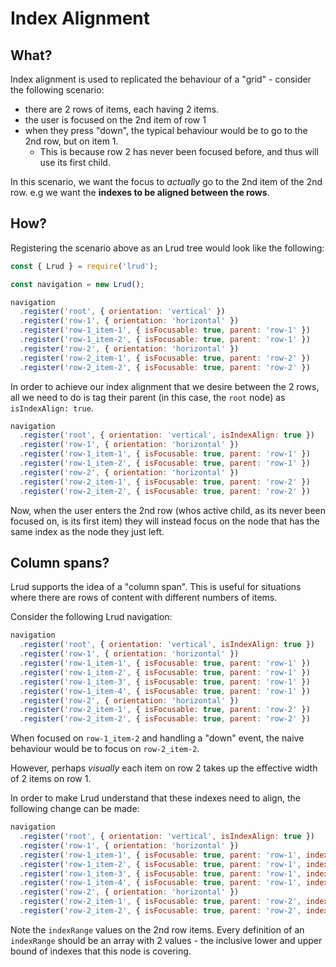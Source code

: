 # Index Alignment

## What?

Index alignment is used to replicated the behaviour of a "grid" - consider the following scenario:

- there are 2 rows of items, each having 2 items.
- the user is focused on the 2nd item of row 1
- when they press "down", the typical behaviour would be to go to the 2nd row, but on item 1.
    - This is because row 2 has never been focused before, and thus will use its first child.

In this scenario, we want the focus to _actually_ go to the 2nd item of the 2nd row. e.g we want the **indexes to be aligned between the rows**.

## How?

Registering the scenario above as an Lrud tree would look like the following:

```js
const { Lrud } = require('lrud');

const navigation = new Lrud();

navigation
  .register('root', { orientation: 'vertical' })
  .register('row-1', { orientation: 'horizontal' })
  .register('row-1_item-1', { isFocusable: true, parent: 'row-1' })
  .register('row-1_item-2', { isFocusable: true, parent: 'row-1' })
  .register('row-2', { orientation: 'horizontal' })
  .register('row-2_item-1', { isFocusable: true, parent: 'row-2' })
  .register('row-2_item-2', { isFocusable: true, parent: 'row-2' })
```

In order to achieve our index alignment that we desire between the 2 rows, all we need to do is tag their parent (in this case, the `root` node) as `isIndexAlign: true`.

```js
navigation
  .register('root', { orientation: 'vertical', isIndexAlign: true })
  .register('row-1', { orientation: 'horizontal' })
  .register('row-1_item-1', { isFocusable: true, parent: 'row-1' })
  .register('row-1_item-2', { isFocusable: true, parent: 'row-1' })
  .register('row-2', { orientation: 'horizontal' })
  .register('row-2_item-1', { isFocusable: true, parent: 'row-2' })
  .register('row-2_item-2', { isFocusable: true, parent: 'row-2' })
```

Now, when the user enters the 2nd row (whos active child, as its never been focused on, is its first item) they will instead focus on the node that has the same index as the node they just left.

## Column spans?

Lrud supports the idea of a "column span". This is useful for situations where there are rows of content with different numbers of items.

Consider the following Lrud navigation:

```js
navigation
  .register('root', { orientation: 'vertical', isIndexAlign: true })
  .register('row-1', { orientation: 'horizontal' })
  .register('row-1_item-1', { isFocusable: true, parent: 'row-1' })
  .register('row-1_item-2', { isFocusable: true, parent: 'row-1' })
  .register('row-1_item-3', { isFocusable: true, parent: 'row-1' })
  .register('row-1_item-4', { isFocusable: true, parent: 'row-1' })
  .register('row-2', { orientation: 'horizontal' })
  .register('row-2_item-1', { isFocusable: true, parent: 'row-2' })
  .register('row-2_item-2', { isFocusable: true, parent: 'row-2' })
```

When focused on `row-1_item-2` and handling a "down" event, the naive behaviour would be to focus on `row-2_item-2`.

However, perhaps _visually_ each item on row 2 takes up the effective width of 2 items on row 1.

In order to make Lrud understand that these indexes need to align, the following change can be made:

```js
navigation
  .register('root', { orientation: 'vertical', isIndexAlign: true })
  .register('row-1', { orientation: 'horizontal' })
  .register('row-1_item-1', { isFocusable: true, parent: 'row-1', index: 0 })
  .register('row-1_item-2', { isFocusable: true, parent: 'row-1', index: 1 })
  .register('row-1_item-3', { isFocusable: true, parent: 'row-1', index: 2 })
  .register('row-1_item-4', { isFocusable: true, parent: 'row-1', index: 3 })
  .register('row-2', { orientation: 'horizontal' })
  .register('row-2_item-1', { isFocusable: true, parent: 'row-2', indexRange: [0, 1] })
  .register('row-2_item-2', { isFocusable: true, parent: 'row-2', indexRange: [2, 3] })
```

Note the `indexRange` values on the 2nd row items. Every definition of an `indexRange` should be an array with 2 values - the inclusive lower and upper bound of indexes that this node is covering.
